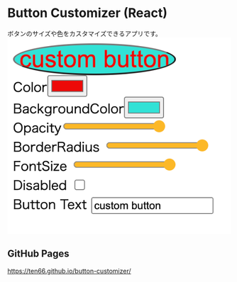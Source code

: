 # Button Customizer (React)

ボタンのサイズや色をカスタマイズできるアプリです。
![App Image](./public/app-image.png?raw=true "App Image")

## GitHub Pages

https://ten66.github.io/button-customizer/